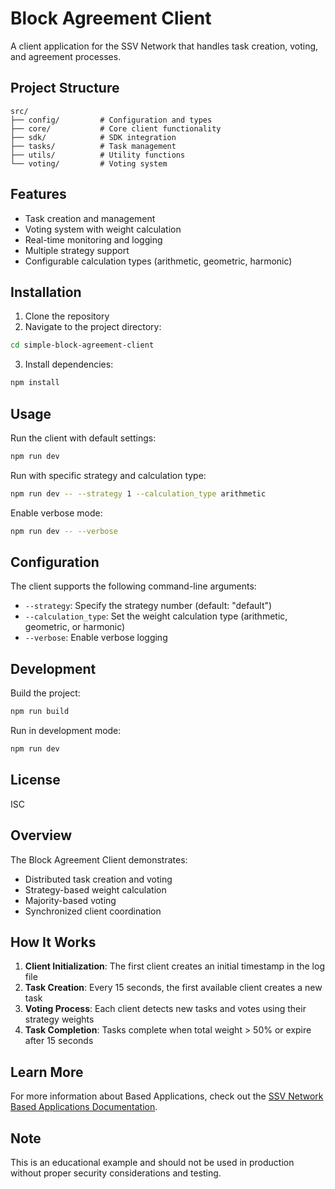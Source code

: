 # Block Agreement Client

A client application for the SSV Network that handles task creation, voting, and agreement processes.

## Project Structure

```
src/
├── config/         # Configuration and types
├── core/           # Core client functionality
├── sdk/            # SDK integration
├── tasks/          # Task management
├── utils/          # Utility functions
└── voting/         # Voting system
```

## Features

- Task creation and management
- Voting system with weight calculation
- Real-time monitoring and logging
- Multiple strategy support
- Configurable calculation types (arithmetic, geometric, harmonic)

## Installation

1. Clone the repository
2. Navigate to the project directory:

```bash
cd simple-block-agreement-client
```

3. Install dependencies:

```bash
npm install
```

## Usage

Run the client with default settings:
```bash
npm run dev
```

Run with specific strategy and calculation type:
```bash
npm run dev -- --strategy 1 --calculation_type arithmetic
```

Enable verbose mode:
```bash
npm run dev -- --verbose
```

## Configuration

The client supports the following command-line arguments:

- `--strategy`: Specify the strategy number (default: "default")
- `--calculation_type`: Set the weight calculation type (arithmetic, geometric, or harmonic)
- `--verbose`: Enable verbose logging

## Development

Build the project:
```bash
npm run build
```

Run in development mode:
```bash
npm run dev
```

## License

ISC

## Overview

The Block Agreement Client demonstrates:

- Distributed task creation and voting
- Strategy-based weight calculation
- Majority-based voting
- Synchronized client coordination

## How It Works

1. **Client Initialization**: The first client creates an initial timestamp in the log file
2. **Task Creation**: Every 15 seconds, the first available client creates a new task
3. **Voting Process**: Each client detects new tasks and votes using their strategy weights
4. **Task Completion**: Tasks complete when total weight > 50% or expire after 15 seconds

## Learn More

For more information about Based Applications, check out the [SSV Network Based Applications Documentation](https://docs.ssv.network/based-applications/).

## Note

This is an educational example and should not be used in production without proper security considerations and testing.
